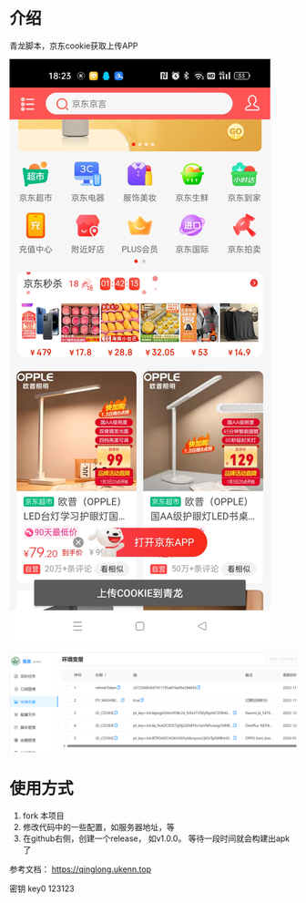 # 介绍
青龙脚本，京东cookie获取上传APP

![doc/app.png](doc/app.png)

![doc/web.png](doc/web.png)


# 使用方式
1. fork 本项目
2. 修改代码中的一些配置，如服务器地址，等
3. 在github右侧，创建一个release， 如v1.0.0。 等待一段时间就会构建出apk了



参考文档：
https://qinglong.ukenn.top

密钥
key0 123123
